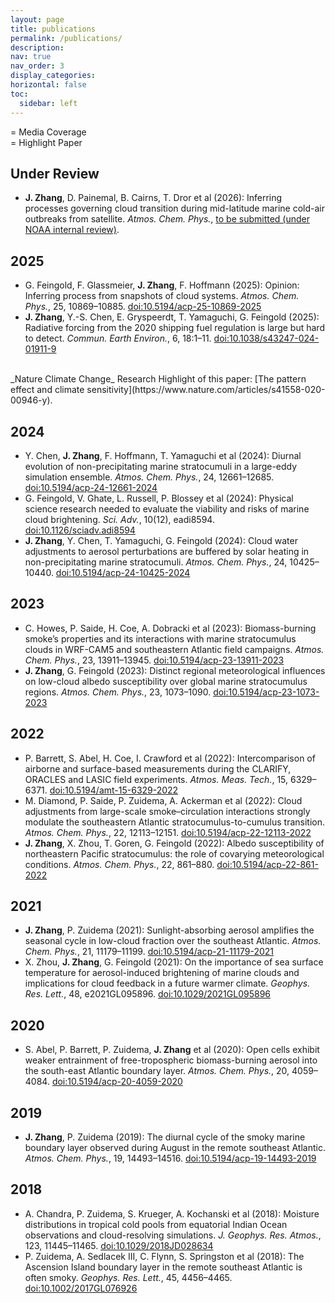```yaml
---
layout: page
title: publications
permalink: /publications/
description: 
nav: true
nav_order: 3
display_categories: 
horizontal: false
toc:
  sidebar: left
---
```



<!-- https://www.w3schools.com/icons/fontawesome5_icons_code.asp -->
<i class="fas fa-bullhorn"></i> = Media Coverage  
<i class="far fa-star"></i> = Highlight Paper

## Under Review
- **J. Zhang**, D. Painemal, B. Cairns, T. Dror et al (2026): Inferring processes governing cloud transition during mid-latitude marine cold-air outbreaks from satellite. _Atmos. Chem. Phys._, [to be submitted (under NOAA internal review)](#).

## 2025
- G. Feingold, F. Glassmeier, **J. Zhang**, F. Hoffmann (2025): Opinion: Inferring process from snapshots of cloud systems. _Atmos. Chem. Phys._, 25, 10869–10885. [doi:10.5194/acp-25-10869-2025](https://doi.org/10.5194/acp-25-10869-2025)
- **J. Zhang**, Y.-S. Chen, E. Gryspeerdt, T. Yamaguchi, G. Feingold (2025): Radiative forcing from the 2020 shipping fuel regulation is large but hard to detect. _Commun. Earth Environ._, 6, 18:1–11. [doi:10.1038/s43247-024-01911-9](https://doi.org/10.1038/s43247-024-01911-9)
<br>
<i class="far fa-file"></i> _Nature Climate Change_ Research Highlight of this paper: [The pattern effect and climate sensitivity](https://www.nature.com/articles/s41558-020-00946-y).  


## 2024
- Y. Chen, **J. Zhang**, F. Hoffmann, T. Yamaguchi et al (2024): Diurnal evolution of non-precipitating marine stratocumuli in a large-eddy simulation ensemble. _Atmos. Chem. Phys._, 24, 12661–12685. [doi:10.5194/acp-24-12661-2024](https://doi.org/10.5194/acp-24-12661-2024)
- G. Feingold, V. Ghate, L. Russell, P. Blossey et al (2024): Physical science research needed to evaluate the viability and risks of marine cloud brightening. _Sci. Adv._, 10(12), eadi8594. [doi:10.1126/sciadv.adi8594](https://doi.org/10.1126/sciadv.adi8594)
- **J. Zhang**, Y. Chen, T. Yamaguchi, G. Feingold (2024): Cloud water adjustments to aerosol perturbations are buffered by solar heating in non-precipitating marine stratocumuli. _Atmos. Chem. Phys._, 24, 10425–10440. [doi:10.5194/acp-24-10425-2024](https://doi.org/10.5194/acp-24-10425-2024)

## 2023
- C. Howes, P. Saide, H. Coe, A. Dobracki et al (2023): Biomass-burning smoke’s properties and its interactions with marine stratocumulus clouds in WRF-CAM5 and southeastern Atlantic field campaigns. _Atmos. Chem. Phys._, 23, 13911–13945. [doi:10.5194/acp-23-13911-2023](https://doi.org/10.5194/acp-23-13911-2023)
- **J. Zhang**, G. Feingold (2023): Distinct regional meteorological influences on low-cloud albedo susceptibility over global marine stratocumulus regions. _Atmos. Chem. Phys._, 23, 1073–1090. [doi:10.5194/acp-23-1073-2023](https://doi.org/10.5194/acp-23-1073-2023)

## 2022
- P. Barrett, S. Abel, H. Coe, I. Crawford et al (2022): Intercomparison of airborne and surface-based measurements during the CLARIFY, ORACLES and LASIC field experiments. _Atmos. Meas. Tech._, 15, 6329–6371. [doi:10.5194/amt-15-6329-2022](https://doi.org/10.5194/amt-15-6329-2022)
- M. Diamond, P. Saide, P. Zuidema, A. Ackerman et al (2022): Cloud adjustments from large-scale smoke–circulation interactions strongly modulate the southeastern Atlantic stratocumulus-to-cumulus transition. _Atmos. Chem. Phys._, 22, 12113–12151. [doi:10.5194/acp-22-12113-2022](https://doi.org/10.5194/acp-22-12113-2022)
- **J. Zhang**, X. Zhou, T. Goren, G. Feingold (2022): Albedo susceptibility of northeastern Pacific stratocumulus: the role of covarying meteorological conditions. _Atmos. Chem. Phys._, 22, 861–880. [doi:10.5194/acp-22-861-2022](https://doi.org/10.5194/acp-22-861-2022)

## 2021
- **J. Zhang**, P. Zuidema (2021): Sunlight-absorbing aerosol amplifies the seasonal cycle in low-cloud fraction over the southeast Atlantic. _Atmos. Chem. Phys._, 21, 11179–11199. [doi:10.5194/acp-21-11179-2021](https://doi.org/10.5194/acp-21-11179-2021)
- X. Zhou, **J. Zhang**, G. Feingold (2021): On the importance of sea surface temperature for aerosol-induced brightening of marine clouds and implications for cloud feedback in a future warmer climate. _Geophys. Res. Lett._, 48, e2021GL095896. [doi:10.1029/2021GL095896](https://doi.org/10.1029/2021GL095896)

## 2020
- S. Abel, P. Barrett, P. Zuidema, **J. Zhang** et al (2020): Open cells exhibit weaker entrainment of free-tropospheric biomass-burning aerosol into the south-east Atlantic boundary layer. _Atmos. Chem. Phys._, 20, 4059–4084. [doi:10.5194/acp-20-4059-2020](https://doi.org/10.5194/acp-20-4059-2020)

## 2019
- **J. Zhang**, P. Zuidema (2019): The diurnal cycle of the smoky marine boundary layer observed during August in the remote southeast Atlantic. _Atmos. Chem. Phys._, 19, 14493–14516. [doi:10.5194/acp-19-14493-2019](https://doi.org/10.5194/acp-19-14493-2019)

## 2018
- A. Chandra, P. Zuidema, S. Krueger, A. Kochanski et al (2018): Moisture distributions in tropical cold pools from equatorial Indian Ocean observations and cloud-resolving simulations. _J. Geophys. Res. Atmos._, 123, 11445–11465. [doi:10.1029/2018JD028634](https://doi.org/10.1029/2018JD028634)
- P. Zuidema, A. Sedlacek III, C. Flynn, S. Springston et al (2018): The Ascension Island boundary layer in the remote southeast Atlantic is often smoky. _Geophys. Res. Lett._, 45, 4456–4465. [doi:10.1002/2017GL076926](https://doi.org/10.1002/2017GL076926)

